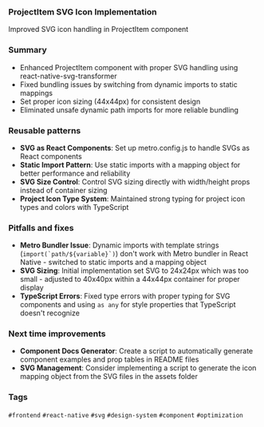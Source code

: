 ### ProjectItem SVG Icon Implementation

Improved SVG icon handling in ProjectItem component

### Summary

- Enhanced ProjectItem component with proper SVG handling using react-native-svg-transformer
- Fixed bundling issues by switching from dynamic imports to static mappings
- Set proper icon sizing (44x44px) for consistent design
- Eliminated unsafe dynamic path imports for more reliable bundling

### Reusable patterns

- **SVG as React Components**: Set up metro.config.js to handle SVGs as React components
- **Static Import Pattern**: Use static imports with a mapping object for better performance and reliability
- **SVG Size Control**: Control SVG sizing directly with width/height props instead of container sizing
- **Project Icon Type System**: Maintained strong typing for project icon types and colors with TypeScript

### Pitfalls and fixes

- **Metro Bundler Issue**: Dynamic imports with template strings (`` import(`path/${variable}`) ``) don't work with Metro bundler in React Native - switched to static imports and a mapping object
- **SVG Sizing**: Initial implementation set SVG to 24x24px which was too small - adjusted to 40x40px within a 44x44px container for proper display
- **TypeScript Errors**: Fixed type errors with proper typing for SVG components and using `as any` for style properties that TypeScript doesn't recognize

### Next time improvements

- **Component Docs Generator**: Create a script to automatically generate component examples and prop tables in README files
- **SVG Management**: Consider implementing a script to generate the icon mapping object from the SVG files in the assets folder

### Tags

`#frontend` `#react-native` `#svg` `#design-system` `#component` `#optimization`
